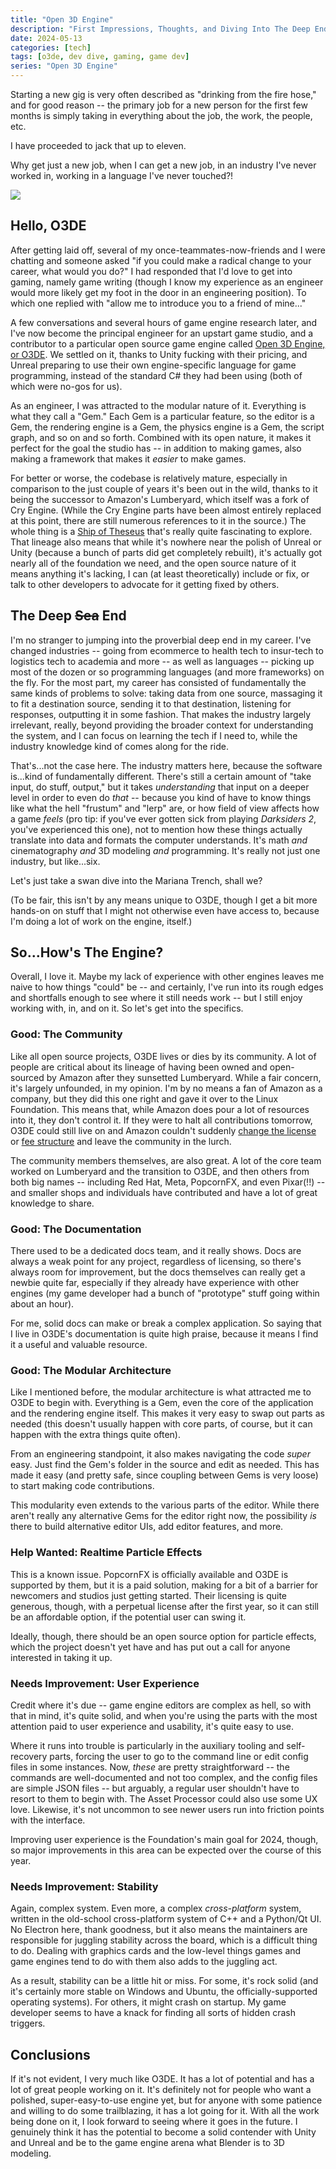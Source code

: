 ```yaml
---
title: "Open 3D Engine"
description: "First Impressions, Thoughts, and Diving Into The Deep End"
date: 2024-05-13
categories: [tech]
tags: [o3de, dev dive, gaming, game dev]
series: "Open 3D Engine"
---
```


Starting a new gig is very often described as "drinking from the fire hose," and for good reason -- the primary job for a new person for the first few months is simply taking in everything about the job, the work, the people, etc.

I have proceeded to jack that up to eleven.

Why get just a new job, when I can get a new job, in an industry I've never worked in, working in a language I've never touched?!

![](https://media1.tenor.com/m/QijA5AcVhuYAAAAC/bert-kreischer-lets-do-it.gif)

## Hello, O3DE

After getting laid off, several of my once-teammates-now-friends and I were chatting and someone asked "if you could make a radical change to your career, what would you do?" I had responded that I'd love to get into gaming, namely game writing (though I know my experience as an engineer would more likely get my foot in the door in an engineering position). To which one replied with "allow me to introduce you to a friend of mine..."

A few conversations and several hours of game engine research later, and I've now become the principal engineer for an upstart game studio, and a contributor to a particular open source game engine called [Open 3D Engine, or O3DE](https://o3de.org/). We settled on it, thanks to Unity fucking with their pricing, and Unreal preparing to use their own engine-specific language for game programming, instead of the standard C# they had been using (both of which were no-gos for us).

As an engineer, I was attracted to the modular nature of it. Everything is what they call a "Gem." Each Gem is a particular feature, so the editor is a Gem, the rendering engine is a Gem, the physics engine is a Gem, the script graph, and so on and so forth. Combined with its open nature, it makes it perfect for the goal the studio has -- in addition to making games, also making a framework that makes it *easier* to make games.

For better or worse, the codebase is relatively mature, especially in comparison to the just couple of years it's been out in the wild, thanks to it being the successor to Amazon's Lumberyard, which itself was a fork of Cry Engine. (While the Cry Engine parts have been almost entirely replaced at this point, there are still numerous references to it in the source.) The whole thing is a [Ship of Theseus](https://philosophyterms.com/ship-of-theseus/) that's really quite fascinating to explore. That lineage also means that while it's nowhere near the polish of Unreal or Unity (because a bunch of parts did get completely rebuilt), it's actually got nearly all of the foundation we need, and the open source nature of it means anything it's lacking, I can (at least theoretically) include or fix, or talk to other developers to advocate for it getting fixed by others.

## The Deep ~~Sea~~ End

I'm no stranger to jumping into the proverbial deep end in my career. I've changed industries -- going from ecommerce to health tech to insur-tech to logistics tech to academia and more -- as well as languages -- picking up most of the dozen or so programming languages (and more frameworks) on the fly. For the most part, my career has consisted of fundamentally the same kinds of problems to solve: taking data from one source, massaging it to fit a destination source, sending it to that destination, listening for responses, outputting it in some fashion. That makes the industry largely irrelevant, really, beyond providing the broader context for understanding the system, and I can focus on learning the tech if I need to, while the industry knowledge kind of comes along for the ride.

That's...not the case here. The industry matters here, because the software is...kind of fundamentally different. There's still a certain amount of "take input, do stuff, output," but it takes *understanding* that input on a deeper level in order to even do *that* -- because you kind of have to know things like what the hell "frustum" and "lerp" are, or how field of view affects how a game *feels* (pro tip: if you've ever gotten sick from playing *Darksiders 2*, you've experienced this one), not to mention how these things actually translate into data and formats the computer understands. It's math *and* cinematography *and* 3D modeling *and* programming. It's really not just one industry, but like...six.

Let's just take a swan dive into the Mariana Trench, shall we?

(To be fair, this isn't by any means unique to O3DE, though I get a bit more hands-on on stuff that I might not otherwise even have access to, because I'm doing a lot of work on the engine, itself.)

## So...How's The Engine?

Overall, I love it. Maybe my lack of experience with other engines leaves me naive to how things "could" be -- and certainly, I've run into its rough edges and shortfalls enough to see where it still needs work -- but I still enjoy working with, in, and on it. So let's get into the specifics.

### Good: The Community

Like all open source projects, O3DE lives or dies by its community. A lot of people are critical about its lineage of having been owned and open-sourced by Amazon after they sunsetted Lumberyard. While a fair concern, it's largely unfounded, in my opinion. I'm by no means a fan of Amazon as a company, but they did this one right and gave it over to the Linux Foundation. This means that, while Amazon does pour a lot of resources into it, they don't control it. If they were to halt all contributions tomorrow, O3DE could still live on and Amazon couldn't suddenly [change the license](https://www.gamesradar.com/dandds-licensing-controversy-explained-heres-why-you-should-care/) or [fee structure](https://www.polygon.com/23870247/unity-engine-pricing-model-install-fee) and leave the community in the lurch.

The community members themselves, are also great. A lot of the core team worked on Lumberyard and the transition to O3DE, and then others from both big names -- including Red Hat, Meta, PopcornFX, and even Pixar(!!) -- and smaller shops and individuals have contributed and have a lot of great knowledge to share.

### Good: The Documentation

There used to be a dedicated docs team, and it really shows. Docs are always a weak point for any project, regardless of licensing, so there's always room for improvement, but the docs themselves can really get a newbie quite far, especially if they already have experience with other engines (my game developer had a bunch of "prototype" stuff going within about an hour).

For me, solid docs can make or break a complex application. So saying that I live in O3DE's documentation is quite high praise, because it means I find it a useful and valuable resource.

### Good: The Modular Architecture

Like I mentioned before, the modular architecture is what attracted me to O3DE to begin with. Everything is a Gem, even the core of the application and the rendering engine itself. This makes it very easy to swap out parts as needed (this doesn't usually happen with core parts, of course, but it can happen with the extra things quite often).

From an engineering standpoint, it also makes navigating the code *super* easy. Just find the Gem's folder in the source and edit as needed. This has made it easy (and pretty safe, since coupling between Gems is very loose) to start making code contributions.

This modularity even extends to the various parts of the editor. While there aren't really any alternative Gems for the editor right now, the possibility *is* there to build alternative editor UIs, add editor features, and more.

### Help Wanted: Realtime Particle Effects

This is a known issue. PopcornFX is officially available and O3DE is supported by them, but it is a paid solution, making for a bit of a barrier for newcomers and studios just getting started. Their licensing is quite generous, though, with a perpetual license after the first year, so it can still be an affordable option, if the potential user can swing it.

Ideally, though, there should be an open source option for particle effects, which the project doesn't yet have and has put out a call for anyone interested in taking it up.

### Needs Improvement: User Experience

Credit where it's due -- game engine editors are complex as hell, so with that in mind, it's quite solid, and when you're using the parts with the most attention paid to user experience and usability, it's quite easy to use.

Where it runs into trouble is particularly in the auxiliary tooling and self-recovery parts, forcing the user to go to the command line or edit config files in some instances. Now, *these* are pretty straightforward -- the commands are well-documented and not too complex, and the config files are simple JSON files -- but arguably, a regular user shouldn't have to resort to them to begin with. The Asset Processor could also use some UX love. Likewise, it's not uncommon to see newer users run into friction points with the interface.

Improving user experience is the Foundation's main goal for 2024, though, so major improvements in this area can be expected over the course of this year.

### Needs Improvement: Stability

Again, complex system. Even more, a complex *cross-platform* system, written in the old-school cross-platform system of C++ and a Python/Qt UI. No Electron here, thank goodness, but it also means the maintainers are responsible for juggling stability across the board, which is a difficult thing to do. Dealing with graphics cards and the low-level things games and game engines tend to do with them also adds to the juggling act.

As a result, stability can be a little hit or miss. For some, it's rock solid (and it's certainly more stable on Windows and Ubuntu, the officially-supported operating systems). For others, it might crash on startup. My game developer seems to have a knack for finding all sorts of hidden crash triggers.

## Conclusions

If it's not evident, I very much like O3DE. It has a lot of potential and has a lot of great people working on it. It's definitely not for people who want a polished, super-easy-to-use engine yet, but for anyone with some patience and willing to do some trailblazing, it has a lot going for it. With all the work being done on it, I look forward to seeing where it goes in the future. I genuinely think it has the potential to become a solid contender with Unity and Unreal and be to the game engine arena what Blender is to 3D modeling.
